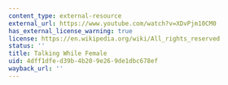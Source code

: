 ```yaml
---
content_type: external-resource
external_url: https://www.youtube.com/watch?v=XDvPjm10CM0
has_external_license_warning: true
license: https://en.wikipedia.org/wiki/All_rights_reserved
status: ''
title: Talking While Female
uid: 4dff1dfe-d39b-4b20-9e26-9de1dbc678ef
wayback_url: ''
---
```

